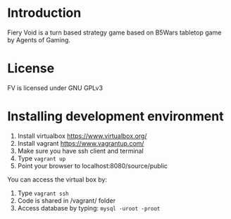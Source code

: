 
# Introduction

Fiery Void is a turn based strategy game based on B5Wars tabletop game by Agents of Gaming.

# License

FV is licensed under GNU GPLv3

# Installing development environment

1. Install virtualbox https://www.virtualbox.org/
1. Install vagrant https://www.vagrantup.com/
1. Make sure you have ssh client and terminal
1. Type  `vagrant up`
1. Point your browser to localhost:8080/source/public

You can access the virtual box by:

1. Type `vagrant ssh`
1. Code is shared in /vagrant/ folder
1. Access database by typing: `mysql -uroot -proot`
